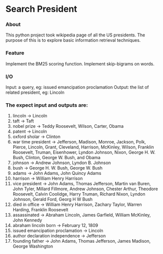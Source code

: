 # Search President
### About
This python project took wikipedia page of all the US presidents. The purpose of this is to explore basic information retrieval techniques.

### Feature
Implement the BM25 scoring function.
Implement skip-bigrams on words.

### I/O
Input: a query, eg: issued emancipation proclamation
Output: the list of related president, eg: Lincoln

### The expect input and outputs are:
1. lincoln -> Lincoln
2. taft -> Taft
3. nobel prize -> Teddy Roosevelt, Wilson, Carter, Obama
4. patent -> Lincoln
5. oxford sholar -> Clinton
6. war time president -> Jefferson, Madison, Monroe, Jackson, Polk, Pierce, Lincoln, Grant, Cleveland, Harrison, McKinley, Wilson, Franklin Roosevelt, Truman, Eisenhower, Lyndon Johnson, Nixon, George H. W. Bush, Clinton, George W. Bush, and Obama
7. johnson -> Andrew Johnson, Lyndon B. Johnson
8. bush -> George H. W. Bush, George W. Bush
9. adams -> John Adams, John Quincy Adams
10. harrison -> William Henry Harrison
11. vice president -> John Adams, Thomas Jefferson, Martin van Buren, John Tyler, Millard Fillmore, Andrew Johnson, Chester Arthur, Theodore Roosevelt, Calvin Coolidge, Harry Truman, Richard Nixon, Lyndon Johnson, Gerald Ford, Georg H W Bush
12. died in office -> William Henry Harrison, Zachary Taylor, Warren Harding, Franklin Roosevelt
13. assassinated -> Abraham Lincoln, James Garfield, William McKinley, John Kennedy
14. abraham lincoln born -> February 12, 1809
15. issued emancipation proclamation -> Lincoln
16. author declaration independence -> Jefferson
17. founding father -> John Adams, Thomas Jefferson, James Madison, George Washington

